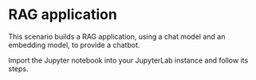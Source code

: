 # RAG application

This scenario builds a RAG application, using a chat model and an embedding model, to provide a chatbot.

Import the Jupyter notebook into your JupyterLab instance and follow its steps.
